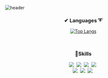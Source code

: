 ![header](https://capsule-render.vercel.app/api?type=waving&color=auto&height=350&section=header&text=Welcome%20🥰&fontSize=80&fontAlignY=40&desc=I'm%20NaGyeong&descSize=30&descAlignY=60)

<h3 align="center">✔ Languages ➰</h3>
<div align="center">

[![Top Langs](https://github-readme-stats.vercel.app/api/top-langs/?username=NaGyeong-Park&layout=compact)](https://github.com/anuraghazra/github-readme-stats)
</div>
&nbsp
&nbsp

<h3 align="center">🦾Skills</h3>
<div align=center>
    </div>
<p align="center">
  <img src="https://img.shields.io/badge/Python-3766AB?style=for-the-badge&logo=Python&logoColor=white"/></a>&nbsp
  <img src="https://img.shields.io/badge/Javascript-ffb13b?style=for-the-badge&logo=javascript&logoColor=white"/></a>&nbsp 
  <img src="https://img.shields.io/badge/html5-E34F26?style=for-the-badge&logo=html5&logoColor=white">&nbsp
  <img src="https://img.shields.io/badge/css3-1572B6?style=for-the-badge&logo=css3&logoColor=white">&nbsp 
  <br>
  <img src="https://img.shields.io/badge/React-3DDC84?style=for-the-badge&logo=React&logoColor=white"/>&nbsp 
    <img src="https://img.shields.io/badge/vue.js-4FC08D?style=for-the-badge&logo=vue.js&logoColor=white">&nbsp 
    <img src="https://img.shields.io/badge/django-092E20?style=for-the-badge&logo=django&logoColor=white">&nbsp 
</p>
&nbsp
&nbsp
